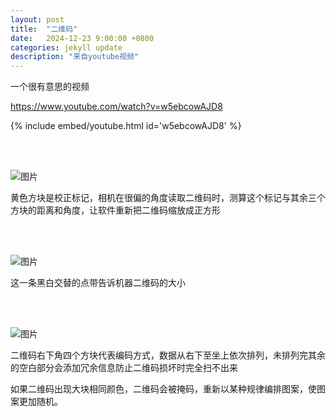 ```yaml
---
layout: post
title:  "二维码"
date:   2024-12-23 9:00:00 +0800
categories: jekyll update
description: "来自youtube视频"
---
```


一个很有意思的视频

 https://www.youtube.com/watch?v=w5ebcowAJD8
 
 {% include embed/youtube.html id='w5ebcowAJD8' %}

<br/><br/>

![图片]({{site.url}}/assets/img/2024122301.png)

 黄色方块是校正标记，相机在很偏的角度读取二维码时，测算这个标记与其余三个方块的距离和角度，让软件重新把二维码缩放成正方形

<br/><br/>

![图片]({{site.url}}/assets/img/2024122302.png)

 这一条黑白交替的点带告诉机器二维码的大小

<br/><br/>

![图片]({{site.url}}/assets/img/2024122303.png)

 二维码右下角四个方块代表编码方式，数据从右下至坐上依次排列，未排列完其余的空白部分会添加冗余信息防止二维码损坏时完全扫不出来

 如果二维码出现大块相同颜色，二维码会被掩码，重新以某种规律编排图案，使图案更加随机。
